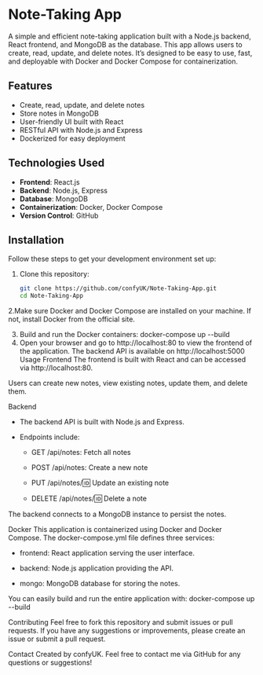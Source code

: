 # Note-Taking App

A simple and efficient note-taking application built with a Node.js backend, React frontend, and MongoDB as the database. This app allows users to create, read, update, and delete notes. It’s designed to be easy to use, fast, and deployable with Docker and Docker Compose for containerization.

## Features

- Create, read, update, and delete notes
- Store notes in MongoDB
- User-friendly UI built with React
- RESTful API with Node.js and Express
- Dockerized for easy deployment

## Technologies Used

- **Frontend**: React.js
- **Backend**: Node.js, Express
- **Database**: MongoDB
- **Containerization**: Docker, Docker Compose
- **Version Control**: GitHub

## Installation

Follow these steps to get your development environment set up:

1. Clone this repository:
   ```bash
   git clone https://github.com/confyUK/Note-Taking-App.git
   cd Note-Taking-App
2.Make sure Docker and Docker Compose are installed on your machine. If not, install Docker from the official site.

3. Build and run the Docker containers:
     docker-compose up --build
4. Open your browser and go to http://localhost:80 to view the frontend of the application.
    The backend API is available on http://localhost:5000
   Usage
Frontend
The frontend is built with React and can be accessed via http://localhost:80.

Users can create new notes, view existing notes, update them, and delete them.

Backend
* The backend API is built with Node.js and Express.

* Endpoints include:

   * GET /api/notes: Fetch all notes

   * POST /api/notes: Create a new note

   * PUT /api/notes/:id: Update an existing note

   * DELETE /api/notes/:id: Delete a note

The backend connects to a MongoDB instance to persist the notes.

Docker
This application is containerized using Docker and Docker Compose. The docker-compose.yml file defines three services:

* frontend: React application serving the user interface.

* backend: Node.js application providing the API.

* mongo: MongoDB database for storing the notes.

You can easily build and run the entire application with:
  docker-compose up --build

 Contributing
Feel free to fork this repository and submit issues or pull requests. If you have any suggestions or improvements, please create an issue or submit a pull request.

 Contact
Created by confyUK. Feel free to contact me via GitHub for any questions or suggestions!






